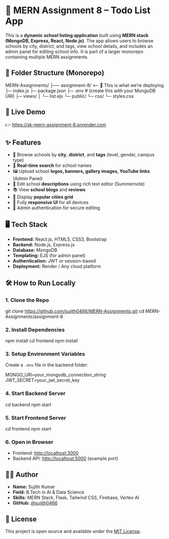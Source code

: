 # 🏫 MERN Assignment 8 – Todo List App

This is a **dynamic school listing application** built using **MERN stack (MongoDB, Express, React, Node.js)**. The app allows users to browse schools by city, district, and tags, view school details, and includes an admin panel for editing school info. It is part of a larger monorepo containing multiple MERN assignments.


## 📁 Folder Structure (Monorepo)



MERN-Assignments/
├── assignment-8/     <-- 📌 This is what we’re deploying
      ├─ index.js
      ├─ package.json
      ├─ .env            # (create this with your MongoDB URI)
      ├─ views/
      │  └─ list.ejs
      └─ public/
         └─ css/
            └─ styles.css



## 🚀 Live Demo

👉 https://sk-mern-assignment-8.onrender.com  



## ✨ Features

- 📌 Browse schools by **city**, **district**, and **tags** (level, gender, campus type)  
- 🔎 **Real-time search** for school names  
- 🖼️ Upload school **logos, banners, gallery images, YouTube links** (Admin Panel)  
- 📝 Edit school **descriptions** using rich text editor (Summernote)  
- 📚 View **school blogs** and **reviews**  
- 🌆 Display **popular cities grid**  
- 📱 Fully **responsive UI** for all devices  
- 🔐 Admin authentication for secure editing  



## 🖥️ Tech Stack

- **Frontend:** React.js, HTML5, CSS3, Bootstrap  
- **Backend:** Node.js, Express.js  
- **Database:** MongoDB  
- **Templating:** EJS (for admin panel)  
- **Authentication:** JWT or session-based  
- **Deployment:** Render / Any cloud platform  


## 🛠️ How to Run Locally

### 1. Clone the Repo

git clone https://github.com/sujith0466/MERN-Assignments.git
cd MERN-Assignments/assignment-8

### 2. Install Dependencies

npm install
cd frontend
npm install

### 3. Setup Environment Variables

Create a `.env` file in the backend folder:

MONGO_URI=your_mongodb_connection_string
JWT_SECRET=your_jwt_secret_key

### 4. Start Backend Server

cd backend
npm start

### 5. Start Frontend Server

cd frontend
npm start


### 6. Open in Browser

* Frontend: [http://localhost:3000](http://localhost:3000)
* Backend API: [http://localhost:5000](http://localhost:5000) (example port)


## 👨‍💻 Author

* **Name:** Sujith Kumar
* **Field:** B.Tech in AI & Data Science
* **Skills:** MERN Stack, Flask, Tailwind CSS, Firebase, Vertex AI
* **GitHub:** [@sujith0466](https://github.com/sujith0466)


## 📄 License

This project is open source and available under the [MIT License](LICENSE).



